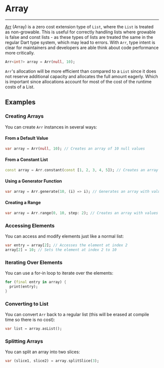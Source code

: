 # Array
***
[Arr](https://pub.dev/documentation/rust/latest/rust/Arr-extension-type.html) (Array) is a zero cost extension type of `List`, where the `List` is treated as non-growable. This is useful for correctly handling lists where growable is false and const lists - as these types of lists are treated the same in the regular Dart type system, which may lead to errors. With `Arr`, type intent is clear for maintainers and developers are able think about code performance more critically.
```dart
Arr<int?> array = Arr(null, 10);
```
`Arr`'s allocation will be more efficient than compared to a `List` since it does not reserve additional capacity and allocates the full amount eagerly. Which is important since allocations account for most of the cost of the runtime costs of a List.

## Examples

### Creating Arrays

You can create `Arr` instances in several ways:

#### From a Default Value

```dart
var array = Arr(null, 10); // Creates an array of 10 null values
```

#### From a Constant List

```dart
const array = Arr.constant(const [1, 2, 3, 4, 5]); // Creates an array from a constant list
```

#### Using a Generator Function

```dart
var array = Arr.generate(10, (i) => i); // Generates an array with values from 0 to 9
```

#### Creating a Range

```dart
var array = Arr.range(0, 10, step: 2); // Creates an array with values [0, 2, 4, 6, 8]
```

### Accessing Elements

You can access and modify elements just like a normal list:

```dart
var entry = array[2]; // Accesses the element at index 2
array[2] = 10; // Sets the element at index 2 to 10
```

### Iterating Over Elements

You can use a for-in loop to iterate over the elements:

```dart
for (final entry in array) {
  print(entry);
}
```

### Converting to List

You can convert `Arr` back to a regular list (this will be erased at compile time so there is no cost):

```dart
var list = array.asList();
```

### Splitting Arrays

You can split an array into two slices:

```dart
var (slice1, slice2) = array.splitSlice(3);
```